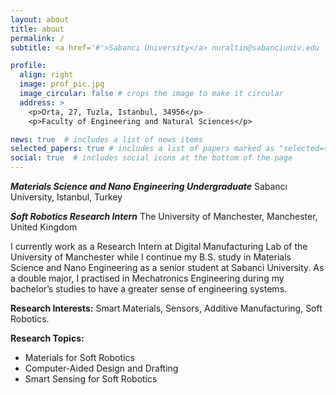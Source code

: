 ```yaml
---
layout: about
title: about
permalink: /
subtitle: <a href='#'>Sabancı University</a> nuraltin@sabanciuniv.edu

profile:
  align: right
  image: prof_pic.jpg
  image_circular: false # crops the image to make it circular
  address: >
    <p>Orta, 27, Tuzla, Istanbul, 34956</p>
    <p>Faculty of Engineering and Natural Sciences</p>

news: true  # includes a list of news items
selected_papers: true # includes a list of papers marked as "selected={true}"
social: true  # includes social icons at the bottom of the page
---
```


***Materials Science and Nano Engineering Undergraduate*** Sabancı University, Istanbul, Turkey

***Soft Robotics Research Intern*** The University of Manchester, Manchester, United Kingdom

I currently work as a Research Intern at Digital Manufacturing Lab of the University of Manchester while I continue my B.S. study in Materials Science and Nano Engineering as a senior student at Sabanci University. As a double major, I practised in Mechatronics Engineering during my bachelor’s studies to have a greater sense of engineering systems.

**Research Interests:** Smart Materials, Sensors, Additive Manufacturing, Soft Robotics.

**Research Topics:**
- Materials for Soft Robotics
- Computer-Aided Design and Drafting
- Smart Sensing for Soft Robotics


<!-- Write your biography here. Tell the world about yourself. Link to your favorite [subreddit](http://reddit.com). You can put a picture in, too. The code is already in, just name your picture `prof_pic.jpg` and put it in the `img/` folder.

Put your address / P.O. box / other info right below your picture. You can also disable any these elements by editing `profile` property of the YAML header of your `_pages/about.md`. Edit `_bibliography/papers.bib` and Jekyll will render your [publications page](/al-folio/publications/) automatically.

Link to your social media connections, too. This theme is set up to use [Font Awesome icons](http://fortawesome.github.io/Font-Awesome/) and [Academicons](https://jpswalsh.github.io/academicons/), like the ones below. Add your Facebook, Twitter, LinkedIn, Google Scholar, or just disable all of them. -->
